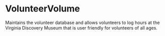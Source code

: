 # VolunteerVolume
Maintains the volunteer database and allows volunteers to log hours at the Virginia Discovery Museum that is user friendly for volunteers of all ages. 
